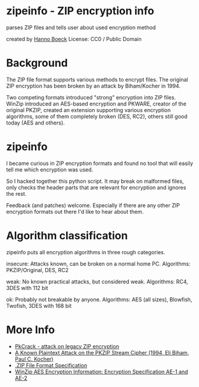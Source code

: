 zipeinfo - ZIP encryption info
==============================

parses ZIP files and tells user about used encryption method

created by [Hanno Boeck](http://hboeck.de)
License: CC0 / Public Domain

Background
==========

The ZIP file format supports various methods to encrypt files. The original
ZIP encryption has been broken by an attack by Biham/Kocher in 1994.

Two competing formats introduced "strong" encryption into ZIP files. WinZip
introduced an AES-based encryption and PKWARE, creator of the original PKZIP,
created an extension supporting various encryption algorithms, some of them
completely broken (DES, RC2), others still good today (AES and others).


zipeinfo
========

I became curious in ZIP encryption formats and found no tool that will
easily tell me which encryption was used.

So I hacked together this python script. It may break on malformed files,
only checks the header parts that are relevant for encryption and ignores
the rest.

Feedback (and patches) welcome. Especially if there are any other ZIP
encryption formats out there I'd like to hear about them.


Algorithm classification
========================

zipeinfo puts all encryption algorithms in three rough categories.

insecure: Attacks known, can be broken on a normal home PC.
Algorithms: PKZIP/Original, DES, RC2

weak: No known practical attacks, but considered weak.
Algorithms: RC4, 3DES with 112 bit

ok: Probably not breakable by anyone.
Algorithms: AES (all sizes), Blowfish, Twofish, 3DES with 168 bit

More Info
=========

* [PkCrack - attack on legacy ZIP encryption](https://www.unix-ag.uni-kl.de/~conrad/krypto/pkcrack.html)
* [A Known Plaintext Attack on the PKZIP Stream Cipher (1994, Eli Biham, Paul C. Kocher)](ftp://utopia.hacktic.nl/pub/crypto/cracking/pkzip.ps.gz)
* [.ZIP File Format Specification](https://www.pkware.com/documents/casestudies/APPNOTE.TXT)
* [WinZip AES Encryption Information: Encryption Specification AE-1 and AE-2](http://www.winzip.com/aes_info.htm)
